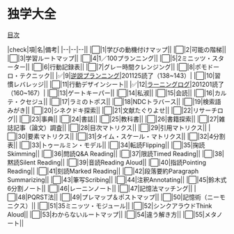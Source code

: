# 独学大全
[目次](https://www.diamond.co.jp/book/9784478108536.html)

|check|項|名|備考|
|--|--|--||
|:white_large_square:|1|学びの動機付けマップ||
|:white_large_square:|2|可能の階梯||
|:white_large_square:|3|学習ルートマップ||
|:white_large_square:|4|1／100プランニング||
|:white_large_square:|5|2ミニッツ・スターター||
|:white_large_square:|6|行動記録表||
|:white_large_square:|7|グレー時間クレンジング||
|:white_large_square:|8|ポモドーロ・テクニック||
|:white_check_mark:|9|[逆説プランニング](9_逆説プランニング.md)|201125読了（138~143）|
|:white_large_square:|10|習慣レバレッジ||
|:white_large_square:|11|行動デザインシート||
|:white_check_mark:|12|[ラーニングログ](12_ラーニングログ.md)|201201読了（160~167）|
|:white_large_square:|13|ゲートキーパー||
|:white_large_square:|14|私淑||
|:white_large_square:|15|会読||
|:white_large_square:|16|カルテ・クセジュ||
|:white_large_square:|17|ラミのトポス||
|:white_large_square:|18|NDCトラバース||
|:white_large_square:|19|検索語みがき||
|:white_large_square:|20|シネクドキ探索||
|:white_large_square:|21|文献たぐりよせ||
|:white_large_square:|22|リサーチログ||
|:white_large_square:|23|事典||
|:white_large_square:|24|書誌||
|:white_large_square:|25|教科書||
|:white_large_square:|26|書籍探索||
|:white_large_square:|27|雑誌記事（論文）調査||
|:white_large_square:|28|目次マトリクス||
|:white_large_square:|29|引用マトリクス||
|:white_large_square:|30|要素マトリクス||
|:white_large_square:|31|タイム・スケール・マトリクス||
|:white_large_square:|32|4分割表||
|:white_large_square:|33|トゥールミン・モデル||
|:white_large_square:|34|転読Flipping||
|:white_large_square:|35|掬読Skimming||
|:white_large_square:|36|問読Q&A Reading||
|:white_large_square:|37|限読Timed Reading||
|:white_large_square:|38|黙読Silent Reading||
|:white_large_square:|39|音読Reading Aloud||
|:white_large_square:|40|指読Pointing Reading||
|:white_large_square:|41|刻読Marked Reading||
|:white_large_square:|42|段落要約Paragraph Summarizing||
|:white_large_square:|43|筆写Scribing||
|:white_large_square:|44|注釈Annotating||
|:white_large_square:|45|鈴木式6分割ノート||
|:white_large_square:|46|レーニンノート||
|:white_large_square:|47|記憶法マッチング||
|:white_large_square:|48|PQRST法||
|:white_large_square:|49|プレマップ＆ポストマップ||
|:white_large_square:|50|記憶術（ニーモニクス）||
|:white_large_square:|51|35ミニッツ・モジュール||
|:white_large_square:|52|シンクアラウドThink Aloud||
|:white_large_square:|53|わからないルートマップ||
|:white_large_square:|54|違う解き方||
|:white_large_square:|55|メタノート||
